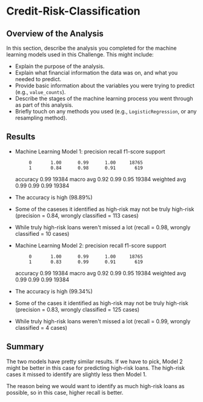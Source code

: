 # Credit-Risk-Classification

## Overview of the Analysis

In this section, describe the analysis you completed for the machine learning models used in this Challenge. This might include:

* Explain the purpose of the analysis.
* Explain what financial information the data was on, and what you needed to predict.
* Provide basic information about the variables you were trying to predict (e.g., `value_counts`).
* Describe the stages of the machine learning process you went through as part of this analysis.
* Briefly touch on any methods you used (e.g., `LogisticRegression`, or any resampling method).

## Results

* Machine Learning Model 1:
              precision    recall  f1-score   support

           0       1.00      0.99      1.00     18765
           1       0.84      0.98      0.91       619

    accuracy                           0.99     19384
   macro avg       0.92      0.99      0.95     19384
weighted avg       0.99      0.99      0.99     19384
* The accuracy is high (98.89%)
* Some of the caseses it identified as high-risk may not be truly high-risk (precision = 0.84, wrongly classified = 113 cases) 
* While truly high-risk loans weren't missed a lot (recall = 0.98, wrongly classified = 10 cases)



* Machine Learning Model 2:
              precision    recall  f1-score   support

           0       1.00      0.99      1.00     18765
           1       0.83      0.99      0.91       619

    accuracy                           0.99     19384
   macro avg       0.92      0.99      0.95     19384
weighted avg       0.99      0.99      0.99     19384
* The accuracy is high (99.34%)
* Some of the cases it identified as high-risk may not be truly high-risk (precision = 0.83, wrongly classified = 125 cases) 
* While truly high-risk loans weren't missed a lot (recall = 0.99, wrongly classified = 4 cases)

## Summary

The two models have pretty similar results. If we have to pick, Model 2 might be better in this case for predicting high-risk loans. The high-risk cases it missed to identify are slightly less then Model 1.

The reason being we would want to identify as much high-risk loans as possible, so in this case, higher recall is better.

